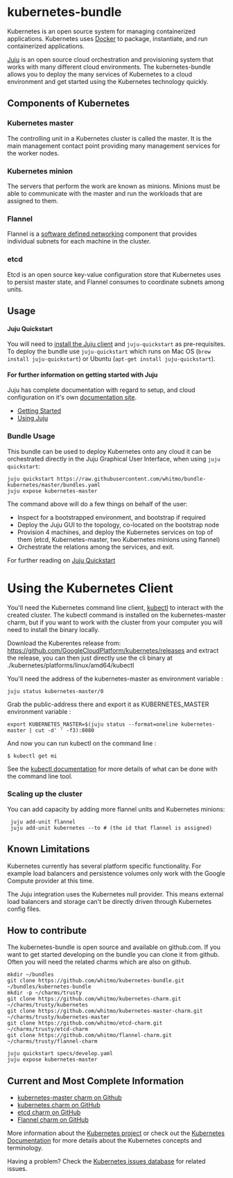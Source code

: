 # kubernetes-bundle


Kubernetes is an open source system for managing containerized applications.
Kubernetes uses [Docker](http://docker.com) to package, instantiate, and run
containerized applications.

[Juju](https://juju.ubuntu.com) is an open source cloud orchestration and
provisioning system that works with many different cloud environments.
The kubernetes-bundle allows you to deploy the many services of Kubernetes to a
cloud environment and get started using the Kubernetes technology quickly.


## Components of Kubernetes

### Kubernetes master
The controlling unit in a Kubernetes cluster is called the master.  It is the
main management contact point providing many management services for the worker
nodes.

### Kubernetes minion
The servers that perform the work are known as minions.  Minions must be able to
communicate with the master and run the workloads that are assigned to them.

### Flannel
Flannel is a [software defined networking](http://en.wikipedia.org/wiki/Software-defined_networking) component that provides individual subnets for each machine in the cluster.

### etcd
Etcd is an open source key-value configuration store that Kubernetes uses to
persist master state, and Flannel consumes to coordinate subnets among units.

## Usage

#### Juju Quickstart
You will need to [install the Juju client](https://juju.ubuntu.com/install/) and
`juju-quickstart` as pre-requisites.  To deploy the bundle use `juju-quickstart`
which runs on Mac OS (`brew install juju-quickstart`) or Ubuntu
(`apt-get install juju-quickstart`).

#### For further information on getting started with Juju

Juju has complete documentation with regard to setup, and cloud configuration
on it's own [documentation site](https://juju.ubuntu.com/docs/).

- [Getting Started](https://juju.ubuntu.com/docs/getting-started.html)
- [Using Juju](https://juju.ubuntu.com/docs/charms.html)

### Bundle Usage

This bundle can be used to deploy Kubernetes onto any cloud it can be
orchestrated directly in the Juju Graphical User Interface, when using
`juju quickstart`:

    juju quickstart https://raw.githubusercontent.com/whitmo/bundle-kubernetes/master/bundles.yaml
    juju expose kubernetes-master


The command above will do a few things on behalf of the user:

- Inspect for a bootstrapped environment, and bootstrap if required
- Deploy the Juju GUI to the topology, co-located on the bootstrap node
- Provision 4 machines, and deploy the Kubernetes services on top of them (etcd,
  Kubernetes-master, two Kubernetes minions using flannel)
- Orchestrate the relations among the services, and exit.

For further reading on [Juju Quickstart](https://pypi.python.org/pypi/juju-quickstart)

# Using the Kubernetes Client

You'll need the Kubernetes command line client,
[kubectl](https://github.com/GoogleCloudPlatform/kubernetes/blob/master/docs/kubectl.md)
to interact with the created cluster.  The kubectl command is installed on the
kubernetes-master charm, but if you want to work with the cluster from your
computer you will need to install the binary locally.

Download the Kuberentes release from:
https://github.com/GoogleCloudPlatform/kubernetes/releases
and extract the release, you can then just directly use the cli binary at
./kubernetes/platforms/linux/amd64/kubectl

You'll need the address of the kubernetes-master as environment variable :

    juju status kubernetes-master/0

Grab the public-address there and export it as KUBERNETES_MASTER environment
variable :

    export KUBERNETES_MASTER=$(juju status --format=oneline kubernetes-master | cut -d' ' -f3):8080

And now you can run kubectl on the command line :

    $ kubectl get mi

See the [kubectl documentation](https://github.com/GoogleCloudPlatform/kubernetes/blob/master/docs/kubectl.md)
for more details of what can be done with the command line tool.

### Scaling up the cluster

You can add capacity by adding more flannel units and Kubernetes minions:

     juju add-unit flannel
     juju add-unit kubernetes --to # (the id that flannel is assigned)

## Known Limitations

Kubernetes currently has several platform specific functionality. For example
load balancers and persistence volumes only work with the Google Compute
provider at this time.

The Juju integration uses the Kubernetes null provider. This means external
load balancers and storage can't be directly driven through Kubernetes config
files.

## How to contribute

The kubernetes-bundle is open source and available on github.com.  If you want
to get started developing on the bundle you can clone it from github.  Often
you will need the related charms which are also on github.

    mkdir ~/bundles
    git clone https://github.com/whitmo/kubernetes-bundle.git ~/bundles/kubernetes-bundle
    mkdir -p ~/charms/trusty
    git clone https://github.com/whitmo/kubernetes-charm.git ~/charms/trusty/kubernetes
    git clone https://github.com/whitmo/kubernetes-master-charm.git ~/charms/trusty/kubernetes-master
    git clone https://github.com/whitmo/etcd-charm.git ~/charms/trusty/etcd-charm
    git clone https://github.com/whitmo/flannel-charm.git ~/charms/trusty/flannel-charm

    juju quickstart specs/develop.yaml
    juju expose kubernetes-master

## Current and Most Complete Information

  - [kubernetes-master charm on Github](https://github.com/whitmo/charm-kubernetes-master)
  - [kubernetes charm on GitHub](https://github.com/whitmo/charm-kubernetes)
  - [etcd charm on GitHub](https://github.com/whitmo/etcd-charm)
  - [Flannel charm on GitHub](https://github.com/whitmo/flannel-charm)

More information about the
[Kubernetes project](https://github.com/GoogleCloudPlatform/kubernetes) or check
out the [Kubernetes Documentation](https://github.com/GoogleCloudPlatform/kubernetes/tree/master/docs)
for more details about the Kubernetes concepts and terminology.

Having a problem? Check the [Kubernetes issues database](https://github.com/GoogleCloudPlatform/kubernetes/issues)
for related issues.
